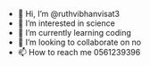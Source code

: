 - 👋 Hi, I’m @ruthvibhanvisat3
- 👀 I’m interested in science
- 🌱 I’m currently learning coding
- 💞️ I’m looking to collaborate on no
- 📫 How to reach me 0561239396

<!---
ruthvibhanvisat3/ruthvibhanvisat3 is a ✨ special ✨ repository because its `README.md` (this file) appears on your GitHub profile.
You can click the Preview link to take a look at your changes.
--->
